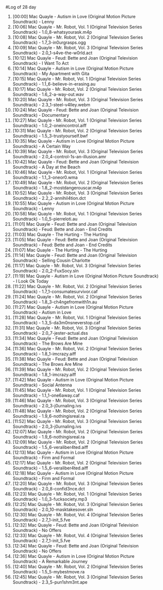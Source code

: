 #Log of 28 day

1. [00:00] Mac Quayle - Autism in Love (Original Motion Picture Soundtrack) - Lenny
1. [10:06] Mac Quayle - Mr. Robot, Vol. 1 (Original Television Series Soundtrack) - 1.0_8-whatsyourask.m4p
1. [10:08] Mac Quayle - Mr. Robot, Vol. 2 (Original Television Series Soundtrack) - 1.7_3-in0urgrasps.ogg
1. [10:09] Mac Quayle - Mr. Robot, Vol. 3 (Original Television Series Soundtrack) - 2.0_1-s4ve-the-w0rld.act
1. [10:12] Mac Quayle - Feud: Bette and Joan (Original Television Soundtrack) - I Want To Act
1. [10:14] Mac Quayle - Autism in Love (Original Motion Picture Soundtrack) - My Apartment with Gita
1. [10:15] Mac Quayle - Mr. Robot, Vol. 1 (Original Television Series Soundtrack) - 1.1_6-believe-in-erasing.au
1. [10:17] Mac Quayle - Mr. Robot, Vol. 2 (Original Television Series Soundtrack) - 1.6_2-a-way-out.wav
1. [10:20] Mac Quayle - Mr. Robot, Vol. 3 (Original Television Series Soundtrack) - 2.3_1-steel-v4lley.webm
1. [10:24] Mac Quayle - Feud: Bette and Joan (Original Television Soundtrack) - Documentary
1. [10:27] Mac Quayle - Mr. Robot, Vol. 1 (Original Television Series Soundtrack) - 1.0_2-oneincontrol.aiff
1. [10:31] Mac Quayle - Mr. Robot, Vol. 2 (Original Television Series Soundtrack) - 1.5_3-trustyourself.bwf
1. [10:35] Mac Quayle - Autism in Love (Original Motion Picture Soundtrack) - A Certain Way
1. [10:39] Mac Quayle - Mr. Robot, Vol. 3 (Original Television Series Soundtrack) - 2.0_4-control-1s-an-illusion.amr
1. [10:42] Mac Quayle - Feud: Bette and Joan (Original Television Soundtrack) - A Day at the Beach
1. [10:46] Mac Quayle - Mr. Robot, Vol. 1 (Original Television Series Soundtrack) - 1.1_3-oneor0.wma
1. [10:49] Mac Quayle - Mr. Robot, Vol. 2 (Original Television Series Soundtrack) - 1.8_2-mostdangerouscar.m4p
1. [10:52] Mac Quayle - Mr. Robot, Vol. 3 (Original Television Series Soundtrack) - 2.2_2-annihil4tion.dct
1. [10:55] Mac Quayle - Autism in Love (Original Motion Picture Soundtrack) - Lenny
1. [10:58] Mac Quayle - Mr. Robot, Vol. 1 (Original Television Series Soundtrack) - 1.0_5-pierreloti.au
1. [11:01] Mac Quayle - Feud: Bette and Joan (Original Television Soundtrack) - Feud: Bette and Joan - End Credits
1. [11:03] Mac Quayle - The Hurting - The Hurting
1. [11:05] Mac Quayle - Feud: Bette and Joan (Original Television Soundtrack) - Feud: Bette and Joan - End Credits
1. [11:07] Mac Quayle - The Hurting - The Hurting
1. [11:14] Mac Quayle - Feud: Bette and Joan (Original Television Soundtrack) - Selling Cousin Charlotte
1. [11:17] Mac Quayle - Mr. Robot, Vol. 3 (Original Television Series Soundtrack) - 2.0_2-FuxSocy.sln
1. [11:19] Mac Quayle - Autism in Love (Original Motion Picture Soundtrack) - I Look Ok Today
1. [11:22] Mac Quayle - Mr. Robot, Vol. 2 (Original Television Series Soundtrack) - 1.7_1-consumatesurvivor.caf
1. [11:24] Mac Quayle - Mr. Robot, Vol. 2 (Original Television Series Soundtrack) - 1.8_3-ch4ngefromwith1n.au
1. [11:27] Mac Quayle - Autism in Love (Original Motion Picture Soundtrack) - Autism in Love
1. [11:28] Mac Quayle - Mr. Robot, Vol. 1 (Original Television Series Soundtrack) - 1.3_5-da3m0nsneverstop.caf
1. [11:31] Mac Quayle - Mr. Robot, Vol. 3 (Original Television Series Soundtrack) - 2.0_7-jester-actual.dss
1. [11:34] Mac Quayle - Feud: Bette and Joan (Original Television Soundtrack) - The Brows Are Mine
1. [11:36] Mac Quayle - Mr. Robot, Vol. 2 (Original Television Series Soundtrack) - 1.8_1-imcrazy.aiff
1. [11:38] Mac Quayle - Feud: Bette and Joan (Original Television Soundtrack) - The Brows Are Mine
1. [11:39] Mac Quayle - Mr. Robot, Vol. 2 (Original Television Series Soundtrack) - 1.8_1-imcrazy.aiff
1. [11:42] Mac Quayle - Autism in Love (Original Motion Picture Soundtrack) - Social Antenna
1. [11:45] Mac Quayle - Mr. Robot, Vol. 1 (Original Television Series Soundtrack) - 1.1_1-one6away.caf
1. [11:46] Mac Quayle - Mr. Robot, Vol. 3 (Original Television Series Soundtrack) - 2.0_3-j0urnaling.ivs
1. [11:48] Mac Quayle - Mr. Robot, Vol. 2 (Original Television Series Soundtrack) - 1.9_6-nothingisreal.ra
1. [11:52] Mac Quayle - Mr. Robot, Vol. 3 (Original Television Series Soundtrack) - 2.0_3-j0urnaling.ivs
1. [12:07] Mac Quayle - Mr. Robot, Vol. 2 (Original Television Series Soundtrack) - 1.9_6-nothingisreal.ra
1. [12:09] Mac Quayle - Mr. Robot, Vol. 2 (Original Television Series Soundtrack) - 1.5_6-veraliber4ted.aiff
1. [12:13] Mac Quayle - Autism in Love (Original Motion Picture Soundtrack) - Firm and Formal
1. [12:17] Mac Quayle - Mr. Robot, Vol. 2 (Original Television Series Soundtrack) - 1.5_6-veraliber4ted.aiff
1. [12:18] Mac Quayle - Autism in Love (Original Motion Picture Soundtrack) - Firm and Formal
1. [12:20] Mac Quayle - Mr. Robot, Vol. 3 (Original Television Series Soundtrack) - 2.0_8-confid3nce.dct
1. [12:23] Mac Quayle - Mr. Robot, Vol. 1 (Original Television Series Soundtrack) - 1.0_3-fucksociety.mp3
1. [12:25] Mac Quayle - Mr. Robot, Vol. 3 (Original Television Series Soundtrack) - 2.0_10-masktakesover.sln
1. [12:30] Mac Quayle - Mr. Robot, Vol. 4 (Original Television Series Soundtrack) - 2.7_1-init_5.fve
1. [12:32] Mac Quayle - Feud: Bette and Joan (Original Television Soundtrack) - No Offers
1. [12:33] Mac Quayle - Mr. Robot, Vol. 4 (Original Television Series Soundtrack) - 2.7_1-init_5.fve
1. [12:34] Mac Quayle - Feud: Bette and Joan (Original Television Soundtrack) - No Offers
1. [12:36] Mac Quayle - Autism in Love (Original Motion Picture Soundtrack) - A Remarkable Journey
1. [12:40] Mac Quayle - Mr. Robot, Vol. 2 (Original Television Series Soundtrack) - 1.5_5-mybestmove.ra
1. [12:45] Mac Quayle - Mr. Robot, Vol. 3 (Original Television Series Soundtrack) - 2.3_5-pun1shm3nt.ape
